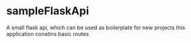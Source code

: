 # sampleFlaskApi

A small flask api, which can be used as boilerplate for new projects
this application conatins basic routes
